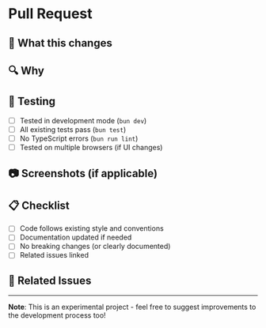 # Pull Request

## 🎯 What this changes
<!-- Brief description of your changes -->

## 🔍 Why
<!-- Explain the motivation for this change -->

## 🧪 Testing
<!-- How did you test this? -->
- [ ] Tested in development mode (`bun dev`)
- [ ] All existing tests pass (`bun test`)
- [ ] No TypeScript errors (`bun run lint`)
- [ ] Tested on multiple browsers (if UI changes)

## 📷 Screenshots (if applicable)
<!-- Add screenshots for UI changes -->

## 📋 Checklist
- [ ] Code follows existing style and conventions
- [ ] Documentation updated if needed
- [ ] No breaking changes (or clearly documented)
- [ ] Related issues linked

## 🔗 Related Issues
<!-- Link any related issues: Fixes #123, Closes #456 -->

---

**Note**: This is an experimental project - feel free to suggest improvements to the development process too!